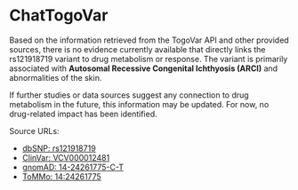 # ChatTogoVar

Based on the information retrieved from the TogoVar API and other provided sources, there is no evidence currently available that directly links the rs121918719 variant to drug metabolism or response. The variant is primarily associated with **Autosomal Recessive Congenital Ichthyosis (ARCI)** and abnormalities of the skin.

If further studies or data sources suggest any connection to drug metabolism in the future, this information may be updated. For now, no drug-related impact has been identified.

Source URLs:
- [dbSNP: rs121918719](https://identifiers.org/dbsnp/rs121918719)
- [ClinVar: VCV000012481](https://www.ncbi.nlm.nih.gov/clinvar/variation/12481)
- [gnomAD: 14-24261775-C-T](https://gnomad.broadinstitute.org/variant/14-24261775-C-T?dataset=gnomad_r4)
- [ToMMo: 14:24261775](https://jmorp.megabank.tohoku.ac.jp/search?query=14%3A24261775)